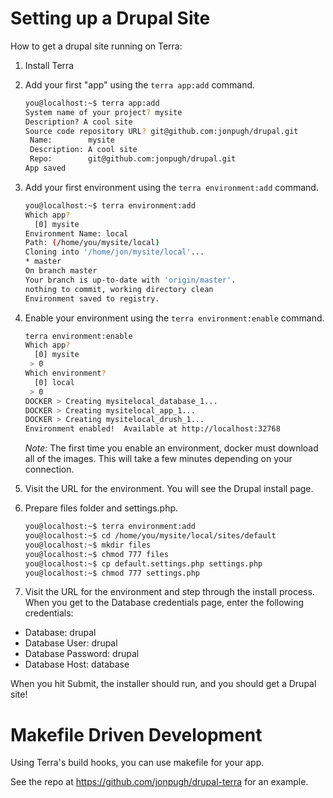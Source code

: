 Setting up a Drupal Site
========================

How to get a drupal site running on Terra:

1. Install Terra
2. Add your first "app" using the `terra app:add` command.

    ```sh
    you@localhost:~$ terra app:add 
    System name of your project? mysite
    Description? A cool site
    Source code repository URL? git@github.com:jonpugh/drupal.git
     Name:        mysite                            
     Description: A cool site                       
     Repo:        git@github.com:jonpugh/drupal.git 
    App saved
    ```
    
3. Add your first environment using the `terra environment:add` command.

    ```sh
    you@localhost:~$ terra environment:add
    Which app? 
      [0] mysite
    Environment Name: local
    Path: (/home/you/mysite/local)
    Cloning into '/home/jon/mysite/local'...
    * master
    On branch master
    Your branch is up-to-date with 'origin/master'.
    nothing to commit, working directory clean
    Environment saved to registry.
    ```
    
4. Enable your environment using the `terra environment:enable` command.

    ```sh
    terra environment:enable
    Which app? 
      [0] mysite
     > 0
    Which environment? 
      [0] local
     > 0
    DOCKER > Creating mysitelocal_database_1...
    DOCKER > Creating mysitelocal_app_1...
    DOCKER > Creating mysitelocal_drush_1...
    Environment enabled!  Available at http://localhost:32768
    ```

    *Note:* The first time you enable an environment, docker must download all of the images. 
    This will take a few minutes depending on your connection.

5. Visit the URL for the environment.  You will see the Drupal install page.
6. Prepare files folder and settings.php.

    ```sh
    you@localhost:~$ terra environment:add
    you@localhost:~$ cd /home/you/mysite/local/sites/default
    you@localhost:~$ mkdir files
    you@localhost:~$ chmod 777 files
    you@localhost:~$ cp default.settings.php settings.php
    you@localhost:~$ chmod 777 settings.php
    ```
7. Visit the URL for the environment and step through the install process.  
  When you get to the Database credentials page, enter the following credentials:
  
  - Database: drupal
  - Database User: drupal
  - Database Password: drupal
  - Database Host: database
  
  When you hit Submit, the installer should run, and you should get a Drupal site!
   
Makefile Driven Development
===========================

Using Terra's build hooks, you can use makefile for your app.

See the repo at https://github.com/jonpugh/drupal-terra for an example.
